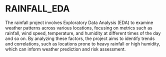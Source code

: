# RAINFALL_EDA
The rainfall project involves Exploratory Data Analysis (EDA) to examine weather patterns across various locations, focusing on metrics such as rainfall, wind speed, temperature, and humidity at different times of the day and so on. By analyzing these factors, the project aims to identify trends and correlations, such as locations prone to heavy rainfall or high humidity, which can inform weather prediction and risk assessment. 
